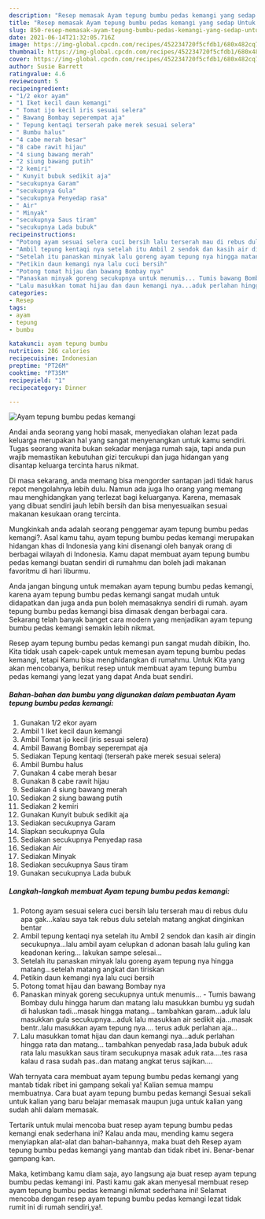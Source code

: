 ```yaml
---
description: "Resep memasak Ayam tepung bumbu pedas kemangi yang sedap Untuk Jualan"
title: "Resep memasak Ayam tepung bumbu pedas kemangi yang sedap Untuk Jualan"
slug: 850-resep-memasak-ayam-tepung-bumbu-pedas-kemangi-yang-sedap-untuk-jualan
date: 2021-06-14T21:32:05.716Z
image: https://img-global.cpcdn.com/recipes/452234720f5cfdb1/680x482cq70/ayam-tepung-bumbu-pedas-kemangi-foto-resep-utama.jpg
thumbnail: https://img-global.cpcdn.com/recipes/452234720f5cfdb1/680x482cq70/ayam-tepung-bumbu-pedas-kemangi-foto-resep-utama.jpg
cover: https://img-global.cpcdn.com/recipes/452234720f5cfdb1/680x482cq70/ayam-tepung-bumbu-pedas-kemangi-foto-resep-utama.jpg
author: Susie Barrett
ratingvalue: 4.6
reviewcount: 5
recipeingredient:
- "1/2 ekor ayam"
- "1 Iket kecil daun kemangi"
- " Tomat ijo kecil iris sesuai selera"
- " Bawang Bombay seperempat aja"
- " Tepung kentaqi terserah pake merek sesuai selera"
- " Bumbu halus"
- "4 cabe merah besar"
- "8 cabe rawit hijau"
- "4 siung bawang merah"
- "2 siung bawang putih"
- "2 kemiri"
- " Kunyit bubuk sedikit aja"
- "secukupnya Garam"
- "secukupnya Gula"
- "secukupnya Penyedap rasa"
- " Air"
- " Minyak"
- "secukupnya Saus tiram"
- "secukupnya Lada bubuk"
recipeinstructions:
- "Potong ayam sesuai selera cuci bersih lalu terserah mau di rebus dulu apa gak...kalau saya tak rebus dulu setelah matang angkat dinginkan bentar"
- "Ambil tepung kentaqi nya setelah itu Ambil 2 sendok dan kasih air dingin secukupnya...lalu ambil ayam celupkan d adonan basah lalu guling kan keadonan kering... lakukan sampe selesai..."
- "Setelah itu panaskan minyak lalu goreng ayam tepung nya hingga matang...setelah matang angkat dan tiriskan"
- "Petikin daun kemangi nya lalu cuci bersih"
- "Potong tomat hijau dan bawang Bombay nya"
- "Panaskan minyak goreng secukupnya untuk menumis... Tumis bawang Bombay dulu hingga harum dan matang lalu masukkan bumbu yg sudah di haluskan tadi...masak hingga matang... tambahkan garam...aduk lalu masukkan gula secukupnya...aduk lalu masukkan air sedikit aja...masak bentr..lalu masukkan ayam tepung nya.... terus aduk perlahan aja..."
- "Lalu masukkan tomat hijau dan daun kemangi nya...aduk perlahan hingga rata dan matang... tambahkan penyedab rasa,lada bubuk aduk rata lalu masukkan saus tiram secukupnya masak aduk rata....tes rasa kalau d rasa sudah pas..dan matang angkat terus sajikan...."
categories:
- Resep
tags:
- ayam
- tepung
- bumbu

katakunci: ayam tepung bumbu 
nutrition: 286 calories
recipecuisine: Indonesian
preptime: "PT26M"
cooktime: "PT35M"
recipeyield: "1"
recipecategory: Dinner

---
```



![Ayam tepung bumbu pedas kemangi](https://img-global.cpcdn.com/recipes/452234720f5cfdb1/680x482cq70/ayam-tepung-bumbu-pedas-kemangi-foto-resep-utama.jpg)

Andai anda seorang yang hobi masak, menyediakan olahan lezat pada keluarga merupakan hal yang sangat menyenangkan untuk kamu sendiri. Tugas seorang  wanita bukan sekadar menjaga rumah saja, tapi anda pun wajib memastikan kebutuhan gizi tercukupi dan juga hidangan yang disantap keluarga tercinta harus nikmat.

Di masa  sekarang, anda memang bisa mengorder santapan jadi tidak harus repot mengolahnya lebih dulu. Namun ada juga lho orang yang memang mau menghidangkan yang terlezat bagi keluarganya. Karena, memasak yang dibuat sendiri jauh lebih bersih dan bisa menyesuaikan sesuai makanan kesukaan orang tercinta. 



Mungkinkah anda adalah seorang penggemar ayam tepung bumbu pedas kemangi?. Asal kamu tahu, ayam tepung bumbu pedas kemangi merupakan hidangan khas di Indonesia yang kini disenangi oleh banyak orang di berbagai wilayah di Indonesia. Kamu dapat membuat ayam tepung bumbu pedas kemangi buatan sendiri di rumahmu dan boleh jadi makanan favoritmu di hari liburmu.

Anda jangan bingung untuk memakan ayam tepung bumbu pedas kemangi, karena ayam tepung bumbu pedas kemangi sangat mudah untuk didapatkan dan juga anda pun boleh memasaknya sendiri di rumah. ayam tepung bumbu pedas kemangi bisa dimasak dengan berbagai cara. Sekarang telah banyak banget cara modern yang menjadikan ayam tepung bumbu pedas kemangi semakin lebih nikmat.

Resep ayam tepung bumbu pedas kemangi pun sangat mudah dibikin, lho. Kita tidak usah capek-capek untuk memesan ayam tepung bumbu pedas kemangi, tetapi Kamu bisa menghidangkan di rumahmu. Untuk Kita yang akan mencobanya, berikut resep untuk membuat ayam tepung bumbu pedas kemangi yang lezat yang dapat Anda buat sendiri.

<!--inarticleads1-->

##### Bahan-bahan dan bumbu yang digunakan dalam pembuatan Ayam tepung bumbu pedas kemangi:

1. Gunakan 1/2 ekor ayam
1. Ambil 1 Iket kecil daun kemangi
1. Ambil  Tomat ijo kecil (iris sesuai selera)
1. Ambil  Bawang Bombay seperempat aja
1. Sediakan  Tepung kentaqi (terserah pake merek sesuai selera)
1. Ambil  Bumbu halus
1. Gunakan 4 cabe merah besar
1. Gunakan 8 cabe rawit hijau
1. Sediakan 4 siung bawang merah
1. Sediakan 2 siung bawang putih
1. Sediakan 2 kemiri
1. Gunakan  Kunyit bubuk sedikit aja
1. Sediakan secukupnya Garam
1. Siapkan secukupnya Gula
1. Sediakan secukupnya Penyedap rasa
1. Sediakan  Air
1. Sediakan  Minyak
1. Sediakan secukupnya Saus tiram
1. Gunakan secukupnya Lada bubuk




<!--inarticleads2-->

##### Langkah-langkah membuat Ayam tepung bumbu pedas kemangi:

1. Potong ayam sesuai selera cuci bersih lalu terserah mau di rebus dulu apa gak...kalau saya tak rebus dulu setelah matang angkat dinginkan bentar
1. Ambil tepung kentaqi nya setelah itu Ambil 2 sendok dan kasih air dingin secukupnya...lalu ambil ayam celupkan d adonan basah lalu guling kan keadonan kering... lakukan sampe selesai...
1. Setelah itu panaskan minyak lalu goreng ayam tepung nya hingga matang...setelah matang angkat dan tiriskan
1. Petikin daun kemangi nya lalu cuci bersih
1. Potong tomat hijau dan bawang Bombay nya
1. Panaskan minyak goreng secukupnya untuk menumis... - Tumis bawang Bombay dulu hingga harum dan matang lalu masukkan bumbu yg sudah di haluskan tadi...masak hingga matang... tambahkan garam...aduk lalu masukkan gula secukupnya...aduk lalu masukkan air sedikit aja...masak bentr..lalu masukkan ayam tepung nya.... terus aduk perlahan aja...
1. Lalu masukkan tomat hijau dan daun kemangi nya...aduk perlahan hingga rata dan matang... tambahkan penyedab rasa,lada bubuk aduk rata lalu masukkan saus tiram secukupnya masak aduk rata....tes rasa kalau d rasa sudah pas..dan matang angkat terus sajikan....




Wah ternyata cara membuat ayam tepung bumbu pedas kemangi yang mantab tidak ribet ini gampang sekali ya! Kalian semua mampu membuatnya. Cara buat ayam tepung bumbu pedas kemangi Sesuai sekali untuk kalian yang baru belajar memasak maupun juga untuk kalian yang sudah ahli dalam memasak.

Tertarik untuk mulai mencoba buat resep ayam tepung bumbu pedas kemangi enak sederhana ini? Kalau anda mau, mending kamu segera menyiapkan alat-alat dan bahan-bahannya, maka buat deh Resep ayam tepung bumbu pedas kemangi yang mantab dan tidak ribet ini. Benar-benar gampang kan. 

Maka, ketimbang kamu diam saja, ayo langsung aja buat resep ayam tepung bumbu pedas kemangi ini. Pasti kamu gak akan menyesal membuat resep ayam tepung bumbu pedas kemangi nikmat sederhana ini! Selamat mencoba dengan resep ayam tepung bumbu pedas kemangi lezat tidak rumit ini di rumah sendiri,ya!.

